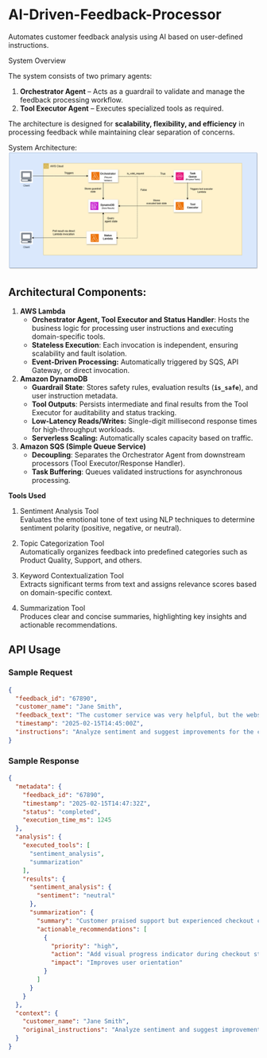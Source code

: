 # AI-Driven-Feedback-Processor

Automates customer feedback analysis using AI based on user-defined instructions.

System Overview

The system consists of two primary agents:

1. **Orchestrator Agent** – Acts as a guardrail to validate and manage the feedback
   processing workflow.
2. **Tool Executor Agent** – Executes specialized tools as required.

The architecture is designed for **scalability, flexibility, and efficiency** in processing feedback while maintaining clear separation of concerns.

System Architecture:
![Diagram](Feedback-Processor.png)

## **Architectural Components:**

1. **AWS Lambda**
    - **Orchestrator Agent, Tool Executor and Status Handler**: Hosts the business logic for processing user instructions and executing domain-specific tools.
    - **Stateless Execution**: Each invocation is independent, ensuring scalability and fault isolation.
    - **Event-Driven Processing:** Automatically triggered by SQS, API Gateway, or direct invocation.
2. **Amazon DynamoDB**
    - **Guardrail State**: Stores safety rules, evaluation results (**`is_safe`**), and user instruction metadata.
    - **Tool Outputs**: Persists intermediate and final results from the Tool Executor for auditability and status tracking.
    - **Low-Latency Reads/Writes:** Single-digit millisecond response times for high-throughput workloads.
    - **Serverless Scaling:** Automatically scales capacity based on traffic.
3. **Amazon SQS (Simple Queue Service)**
    - **Decoupling**: Separates the Orchestrator Agent from downstream processors (Tool Executor/Response Handler).
    - **Task Buffering**: Queues validated instructions for asynchronous processing.

**Tools Used**

1. Sentiment Analysis Tool    
    Evaluates the emotional tone of text using NLP techniques to determine sentiment polarity (positive, negative, or neutral).
    
2. Topic Categorization Tool    
    Automatically organizes feedback into predefined categories such as Product Quality, Support, and others.
    
3. Keyword Contextualization Tool    
    Extracts significant terms from text and assigns relevance scores based on domain-specific context.
    
4. Summarization Tool    
    Produces clear and concise summaries, highlighting key insights and actionable recommendations.

## API Usage

### Sample Request

```json
{
  "feedback_id": "67890",
  "customer_name": "Jane Smith",
  "feedback_text": "The customer service was very helpful, but the website checkout process was confusing.",
  "timestamp": "2025-02-15T14:45:00Z",
  "instructions": "Analyze sentiment and suggest improvements for the checkout process."
}
```

### Sample Response

```json
{
  "metadata": {
    "feedback_id": "67890",
    "timestamp": "2025-02-15T14:47:32Z",
    "status": "completed",
    "execution_time_ms": 1245
  },
  "analysis": {
    "executed_tools": [
      "sentiment_analysis",
      "summarization"
    ],
    "results": {
      "sentiment_analysis": {
        "sentiment": "neutral"
      },
      "summarization": {
        "summary": "Customer praised support but experienced checkout confusion",
        "actionable_recommendations": [
          {
            "priority": "high",
            "action": "Add visual progress indicator during checkout steps",
            "impact": "Improves user orientation"
          }
        ]
      }
    }
  },
  "context": {
    "customer_name": "Jane Smith",
    "original_instructions": "Analyze sentiment and suggest improvements for the checkout process"
  }
}
```
